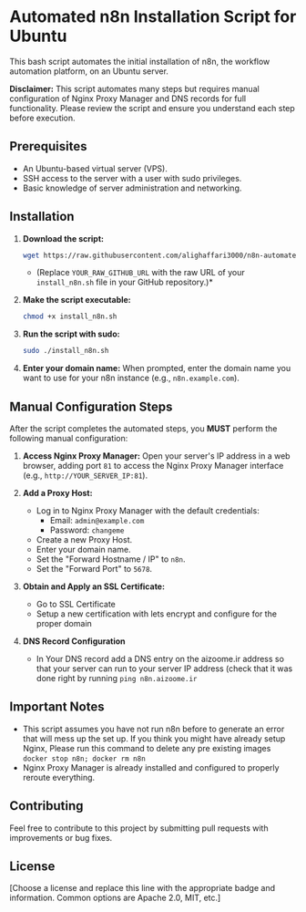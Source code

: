 # Automated n8n Installation Script for Ubuntu

This bash script automates the initial installation of n8n, the workflow automation platform, on an Ubuntu server.

**Disclaimer:** This script automates many steps but requires manual configuration of Nginx Proxy Manager and DNS records for full functionality. Please review the script and ensure you understand each step before execution.

## Prerequisites

*   An Ubuntu-based virtual server (VPS).
*   SSH access to the server with a user with sudo privileges.
*   Basic knowledge of server administration and networking.

## Installation

1.  **Download the script:**

    ```bash
    wget https://raw.githubusercontent.com/alighaffari3000/n8n-automated-install/main/install_n8n.sh
    ```

    * (Replace `YOUR_RAW_GITHUB_URL` with the raw URL of your `install_n8n.sh` file in your GitHub repository.)*

2.  **Make the script executable:**

    ```bash
    chmod +x install_n8n.sh
    ```

3.  **Run the script with sudo:**

    ```bash
    sudo ./install_n8n.sh
    ```

4.  **Enter your domain name:** When prompted, enter the domain name you want to use for your n8n instance (e.g., `n8n.example.com`).

## Manual Configuration Steps

After the script completes the automated steps, you **MUST** perform the following manual configuration:

1.  **Access Nginx Proxy Manager:** Open your server's IP address in a web browser, adding port `81` to access the Nginx Proxy Manager interface (e.g., `http://YOUR_SERVER_IP:81`).

2.  **Add a Proxy Host:**

    *   Log in to Nginx Proxy Manager with the default credentials:
        *   Email: `admin@example.com`
        *   Password: `changeme`
    *   Create a new Proxy Host.
    *   Enter your domain name.
    *   Set the "Forward Hostname / IP" to `n8n`.
    *   Set the "Forward Port" to `5678`.

3.  **Obtain and Apply an SSL Certificate:**
    *    Go to SSL Certificate
    *    Setup a new certification with lets encrypt and configure for the proper domain

4.  **DNS Record Configuration**
    *    In Your DNS record add a DNS entry on the aizoome.ir address so that your server can run to your server IP address (check that it was done right by running ```ping n8n.aizoome.ir```

## Important Notes
*   This script assumes you have not run n8n before to generate an error that will mess up the set up. If you think you might have already setup Nginx, Please run this command to delete any pre existing images ```docker stop n8n; docker rm n8n```
*   Nginx Proxy Manager is already installed and configured to properly reroute everything.

## Contributing

Feel free to contribute to this project by submitting pull requests with improvements or bug fixes.

## License

[Choose a license and replace this line with the appropriate badge and information.  Common options are Apache 2.0, MIT, etc.]
